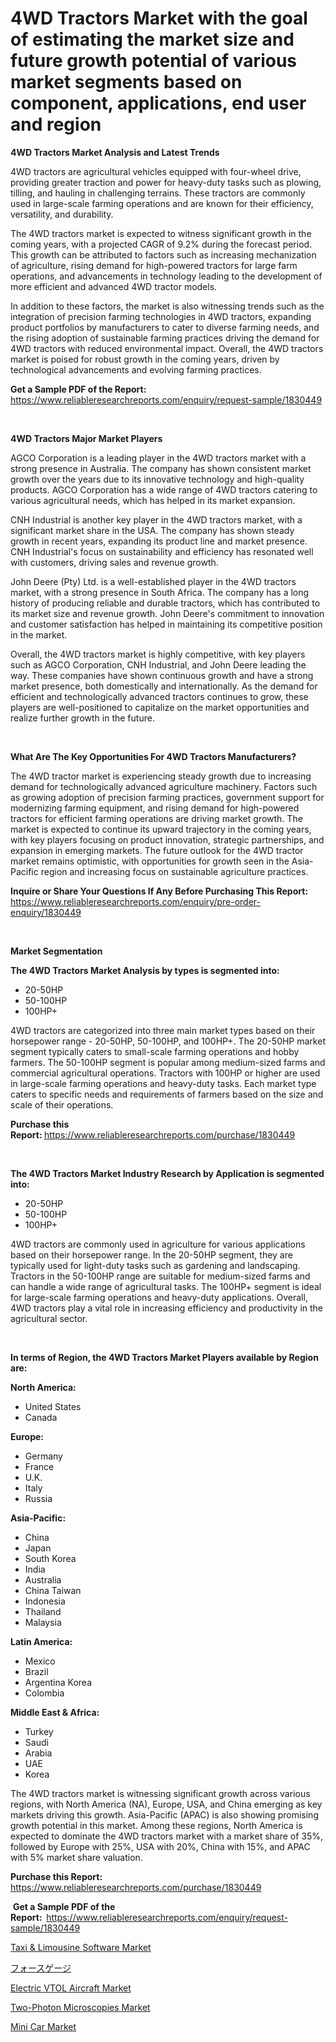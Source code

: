 <p><h1>4WD Tractors Market with the goal of estimating the market size and future growth potential of various market segments based on component, applications, end user and region</h1></p><p><strong>4WD Tractors Market Analysis and Latest Trends</strong></p>
<p><p>4WD tractors are agricultural vehicles equipped with four-wheel drive, providing greater traction and power for heavy-duty tasks such as plowing, tilling, and hauling in challenging terrains. These tractors are commonly used in large-scale farming operations and are known for their efficiency, versatility, and durability.</p><p>The 4WD tractors market is expected to witness significant growth in the coming years, with a projected CAGR of 9.2% during the forecast period. This growth can be attributed to factors such as increasing mechanization of agriculture, rising demand for high-powered tractors for large farm operations, and advancements in technology leading to the development of more efficient and advanced 4WD tractor models.</p><p>In addition to these factors, the market is also witnessing trends such as the integration of precision farming technologies in 4WD tractors, expanding product portfolios by manufacturers to cater to diverse farming needs, and the rising adoption of sustainable farming practices driving the demand for 4WD tractors with reduced environmental impact. Overall, the 4WD tractors market is poised for robust growth in the coming years, driven by technological advancements and evolving farming practices.</p></p>
<p><strong>Get a Sample PDF of the Report:&nbsp;</strong> <a href="https://www.reliableresearchreports.com/enquiry/request-sample/1830449">https://www.reliableresearchreports.com/enquiry/request-sample/1830449</a></p>
<p>&nbsp;</p>
<p><strong>4WD Tractors Major Market Players</strong></p>
<p><p>AGCO Corporation is a leading player in the 4WD tractors market with a strong presence in Australia. The company has shown consistent market growth over the years due to its innovative technology and high-quality products. AGCO Corporation has a wide range of 4WD tractors catering to various agricultural needs, which has helped in its market expansion.</p><p>CNH Industrial is another key player in the 4WD tractors market, with a significant market share in the USA. The company has shown steady growth in recent years, expanding its product line and market presence. CNH Industrial's focus on sustainability and efficiency has resonated well with customers, driving sales and revenue growth.</p><p>John Deere (Pty) Ltd. is a well-established player in the 4WD tractors market, with a strong presence in South Africa. The company has a long history of producing reliable and durable tractors, which has contributed to its market size and revenue growth. John Deere's commitment to innovation and customer satisfaction has helped in maintaining its competitive position in the market.</p><p>Overall, the 4WD tractors market is highly competitive, with key players such as AGCO Corporation, CNH Industrial, and John Deere leading the way. These companies have shown continuous growth and have a strong market presence, both domestically and internationally. As the demand for efficient and technologically advanced tractors continues to grow, these players are well-positioned to capitalize on the market opportunities and realize further growth in the future.</p></p>
<p>&nbsp;</p>
<p><strong>What Are The Key Opportunities For 4WD Tractors Manufacturers?</strong></p>
<p><p>The 4WD tractor market is experiencing steady growth due to increasing demand for technologically advanced agriculture machinery. Factors such as growing adoption of precision farming practices, government support for modernizing farming equipment, and rising demand for high-powered tractors for efficient farming operations are driving market growth. The market is expected to continue its upward trajectory in the coming years, with key players focusing on product innovation, strategic partnerships, and expansion in emerging markets. The future outlook for the 4WD tractor market remains optimistic, with opportunities for growth seen in the Asia-Pacific region and increasing focus on sustainable agriculture practices.</p></p>
<p><strong>Inquire or Share Your Questions If Any Before Purchasing This Report:</strong> <a href="https://www.reliableresearchreports.com/enquiry/pre-order-enquiry/1830449">https://www.reliableresearchreports.com/enquiry/pre-order-enquiry/1830449</a></p>
<p>&nbsp;</p>
<p><strong>Market Segmentation</strong></p>
<p><strong>The 4WD Tractors Market Analysis by types is segmented into:</strong></p>
<p><ul><li>20-50HP</li><li>50-100HP</li><li>100HP+</li></ul></p>
<p><p>4WD tractors are categorized into three main market types based on their horsepower range - 20-50HP, 50-100HP, and 100HP+. The 20-50HP market segment typically caters to small-scale farming operations and hobby farmers. The 50-100HP segment is popular among medium-sized farms and commercial agricultural operations. Tractors with 100HP or higher are used in large-scale farming operations and heavy-duty tasks. Each market type caters to specific needs and requirements of farmers based on the size and scale of their operations.</p></p>
<p><strong>Purchase this Report:&nbsp;</strong><a href="https://www.reliableresearchreports.com/purchase/1830449">https://www.reliableresearchreports.com/purchase/1830449</a></p>
<p>&nbsp;</p>
<p><strong>The 4WD Tractors Market Industry Research by Application is segmented into:</strong></p>
<p><ul><li>20-50HP</li><li>50-100HP</li><li>100HP+</li></ul></p>
<p><p>4WD tractors are commonly used in agriculture for various applications based on their horsepower range. In the 20-50HP segment, they are typically used for light-duty tasks such as gardening and landscaping. Tractors in the 50-100HP range are suitable for medium-sized farms and can handle a wide range of agricultural tasks. The 100HP+ segment is ideal for large-scale farming operations and heavy-duty applications. Overall, 4WD tractors play a vital role in increasing efficiency and productivity in the agricultural sector.</p></p>
<p>&nbsp;</p>
<p><strong>In terms of Region, the 4WD Tractors Market Players available by Region are:</strong></p>
<p>
    <p> <strong> North America: </strong>
        <ul>
            <li>United States</li>
            <li>Canada</li>
        </ul>
        </p> 
    <p> <strong> Europe: </strong>
        <ul>
            <li>Germany</li>
            <li>France</li>
            <li>U.K.</li>
            <li>Italy</li>
            <li>Russia</li>
        </ul>
        </p> 
    <p> <strong> Asia-Pacific: </strong>
        <ul>
            <li>China</li>
            <li>Japan</li>
            <li>South Korea</li>
            <li>India</li>
            <li>Australia</li>
            <li>China Taiwan</li>
            <li>Indonesia</li>
            <li>Thailand</li>
            <li>Malaysia</li>
        </ul>
        </p> 
    <p> <strong> Latin America: </strong>
        <ul>
            <li>Mexico</li>
            <li>Brazil</li>
            <li>Argentina Korea</li>
            <li>Colombia</li>
        </ul>
        </p> 
    <p> <strong> Middle East & Africa: </strong>
        <ul>
            <li>Turkey</li>
            <li>Saudi</li>
            <li>Arabia</li>
            <li>UAE</li>
            <li>Korea</li>
        </ul>
    </p>
    </p>
<p><p>The 4WD tractors market is witnessing significant growth across various regions, with North America (NA), Europe, USA, and China emerging as key markets driving this growth. Asia-Pacific (APAC) is also showing promising growth potential in this market. Among these regions, North America is expected to dominate the 4WD tractors market with a market share of 35%, followed by Europe with 25%, USA with 20%, China with 15%, and APAC with 5% market share valuation.</p></p>
<p><strong>Purchase this Report: </strong><a href="https://www.reliableresearchreports.com/purchase/1830449">https://www.reliableresearchreports.com/purchase/1830449</a></p>
<p>&nbsp;<strong>Get a Sample PDF of the Report:&nbsp;&nbsp;</strong><a href="https://www.reliableresearchreports.com/enquiry/request-sample/1830449">https://www.reliableresearchreports.com/enquiry/request-sample/1830449</a></p>
<p><strong></strong></p>
<p><p><a href="https://issuu.com/reportprime-2/docs/taxi-limousine-software-market-size-2030.pptx">Taxi & Limousine Software Market</a></p><p><a href="https://github.com/bucuel854722/Market-Research-Report-List-1/blob/main/5334581188064.md">フォースゲージ</a></p><p><a href="https://github.com/Airanohannonzb68e5pb53oc1/Market-Research-Report-List-1/blob/main/electric-vtol-aircraft-market.md">Electric VTOL Aircraft Market</a></p><p><a href="https://view.publitas.com/reportprime-1/two-photon-microscopies-market-size-share-trends-analysis-report-by-application-regional-outlook-competitive-strategies-and-segment-forecasts-2023-2030/">Two-Photon Microscopies Market</a></p><p><a href="https://github.com/fiixsa/Market-Research-Report-List-1/blob/main/mini-car-market.md">Mini Car Market</a></p></p>